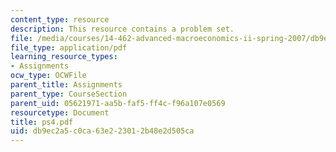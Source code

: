 ```yaml
---
content_type: resource
description: This resource contains a problem set.
file: /media/courses/14-462-advanced-macroeconomics-ii-spring-2007/db9ec2a5c0ca63e223012b48e2d505ca_ps4.pdf
file_type: application/pdf
learning_resource_types:
- Assignments
ocw_type: OCWFile
parent_title: Assignments
parent_type: CourseSection
parent_uid: 05621971-aa5b-faf5-ff4c-f96a107e0569
resourcetype: Document
title: ps4.pdf
uid: db9ec2a5-c0ca-63e2-2301-2b48e2d505ca
---
```

